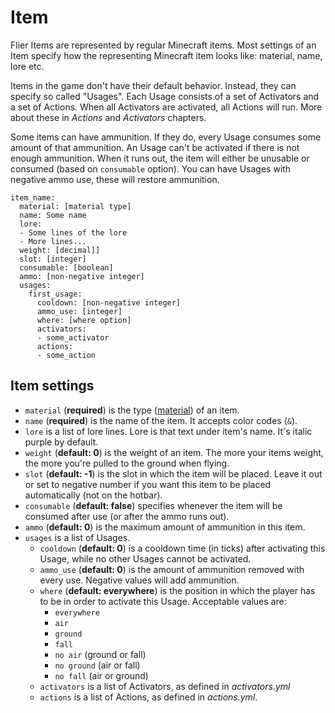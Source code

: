 # Item

Flier Items are represented by regular Minecraft items. Most settings of an Item specify how the representing Minecraft item looks like: material, name, lore etc.

Items in the game don't have their default behavior. Instead, they can specify so called "Usages". Each Usage consists of a set of Activators and a set of Actions. When all Activators are activated, all Actions will run. More about these in _Actions_ and _Activators_ chapters.

Some items can have ammunition. If they do, every Usage consumes some amount of that ammunition. An Usage can't be activated if there is not enough ammunition. When it runs out, the item will either be unusable or consumed (based on `consumable` option). You can have Usages with negative ammo use, these will restore ammunition.

```
item_name:
  material: [material type]
  name: Some name
  lore:
  - Some lines of the lore
  - More lines...
  weight: [decimal]]
  slot: [integer]
  consumable: [boolean]
  ammo: [non-negative integer]
  usages:
    first_usage:
      cooldown: [non-negative integer]
      ammo_use: [integer]
      where: [where option]
      activators:
      - some_activator
      actions:
      - some_action
```

## Item settings

* `material` (**required**) is the type ([material](https://hub.spigotmc.org/javadocs/spigot/org/bukkit/Material.html)) of an item.
* `name` (**required**) is the name of the item. It accepts color codes (`&`).
* `lore` is a list of lore lines. Lore is that text under item's name. It's italic purple by default.
* `weight` (**default: 0**) is the weight of an item. The more your items weight, the more you're pulled to the ground when flying.
* `slot` (**default: -1**) is the slot in which the item will be placed. Leave it out or set to negative number if you want this item to be placed automatically (not on the hotbar).
* `consumable` (**default: false**) specifies whenever the item will be consumed after use (or after the ammo runs out).
* `ammo` (**default: 0**) is the maximum amount of ammunition in this item.
* `usages` is a list of Usages.
  * `cooldown` (**default: 0**) is a cooldown time (in ticks) after activating this Usage, while no other Usages cannot be activated.
  * `ammo_use` (**default: 0**) is the amount of ammunition removed with every use. Negative values will add ammunition.
  * `where` (**default: everywhere**) is the position in which the player has to be in order to activate this Usage. Acceptable values are:
    * `everywhere`
    * `air`
    * `ground`
    * `fall`
    * `no air` (ground or fall)
    * `no ground` (air or fall)
    * `no fall` (air or ground)
  * `activators` is a list of Activators, as defined in _activators.yml_
  * `actions` is a list of Actions, as defined in _actions.yml_.
